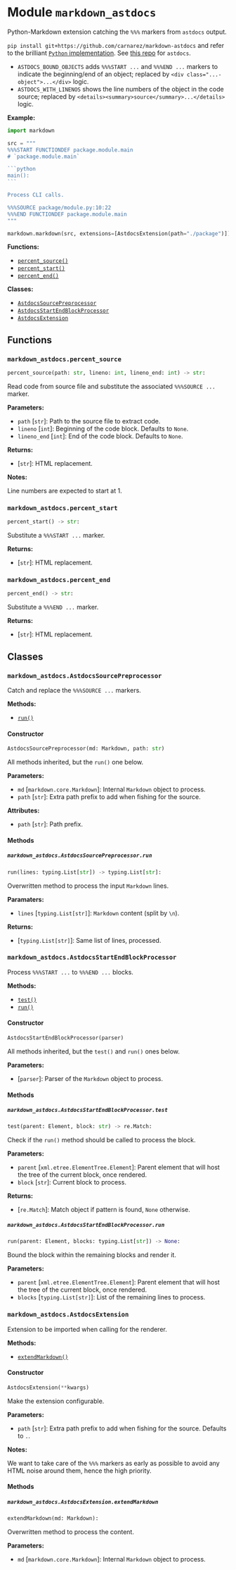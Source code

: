 # Module `markdown_astdocs`

Python-Markdown extension catching the `%%%` markers from `astdocs` output.

`pip install git+https://github.com/carnarez/markdown-astdocs` and refer to the
brilliant [`Python` implementation](https://github.com/Python-Markdown/markdown). See
[this repo](https://github.com/carnarez/astdocs) for `astdocs`.

- `ASTDOCS_BOUND_OBJECTS` adds `%%%START ...` and `%%%END ...` markers to indicate the
  beginning/end of an object; replaced by `<div class="...-object">...</div>` logic.
- `ASTDOCS_WITH_LINENOS` shows the line numbers of the object in the code source;
  replaced by `<details><summary>source</summary>...</details>` logic.

**Example:**

````python
import markdown

src = """
%%%START FUNCTIONDEF package.module.main
# `package.module.main`

```python
main():
```

Process CLI calls.

%%%SOURCE package/module.py:10:22
%%%END FUNCTIONDEF package.module.main
"""

markdown.markdown(src, extensions=[AstdocsExtension(path="./package")])
````

**Functions:**

- [`percent_source()`](#markdown_astdocspercent_source)
- [`percent_start()`](#markdown_astdocspercent_start)
- [`percent_end()`](#markdown_astdocspercent_end)

**Classes:**

- [`AstdocsSourcePreprocessor`](#markdown_astdocsastdocssourcepreprocessor)
- [`AstdocsStartEndBlockProcessor`](#markdown_astdocsastdocsstartendblockprocessor)
- [`AstdocsExtension`](#markdown_astdocsastdocsextension)

## Functions

### `markdown_astdocs.percent_source`

```python
percent_source(path: str, lineno: int, lineno_end: int) -> str:
```

Read code from source file and substitute the associated `%%%SOURCE ...` marker.

**Parameters:**

- `path` \[`str`\]: Path to the source file to extract code.
- `lineno` \[`int`\]: Beginning of the code block. Defaults to `None`.
- `lineno_end` \[`int`\]: End of the code block. Defaults to `None`.

**Returns:**

- \[`str`\]: HTML replacement.

**Notes:**

Line numbers are expected to start at 1.

### `markdown_astdocs.percent_start`

```python
percent_start() -> str:
```

Substitute a `%%%START ...` marker.

**Returns:**

- \[`str`\]: HTML replacement.

### `markdown_astdocs.percent_end`

```python
percent_end() -> str:
```

Substitute a `%%%END ...` marker.

**Returns:**

- \[`str`\]: HTML replacement.

## Classes

### `markdown_astdocs.AstdocsSourcePreprocessor`

Catch and replace the `%%%SOURCE ...` markers.

**Methods:**

- [`run()`](#markdown_astdocsastdocssourcepreprocessorrun)

#### Constructor

```python
AstdocsSourcePreprocessor(md: Markdown, path: str)
```

All methods inherited, but the `run()` one below.

**Parameters:**

- `md` \[`markdown.core.Markdown`\]: Internal `Markdown` object to process.
- `path` \[`str`\]: Extra path prefix to add when fishing for the source.

**Attributes:**

- `path` \[`str`\]: Path prefix.

#### Methods

##### `markdown_astdocs.AstdocsSourcePreprocessor.run`

```python
run(lines: typing.List[str]) -> typing.List[str]:
```

Overwritten method to process the input `Markdown` lines.

**Paramaters:**

- `lines` \[`typing.List[str]`\]: `Markdown` content (split by `\n`).

**Returns:**

- \[`typing.List[str]`\]: Same list of lines, processed.

### `markdown_astdocs.AstdocsStartEndBlockProcessor`

Process `%%%START ...` to `%%%END ...` blocks.

**Methods:**

- [`test()`](#markdown_astdocsastdocsstartendblockprocessortest)
- [`run()`](#markdown_astdocsastdocsstartendblockprocessorrun)

#### Constructor

```python
AstdocsStartEndBlockProcessor(parser)
```

All methods inherited, but the `test()` and `run()` ones below.

**Parameters:**

- \[`parser`\]: Parser of the `Markdown` object to process.

#### Methods

##### `markdown_astdocs.AstdocsStartEndBlockProcessor.test`

```python
test(parent: Element, block: str) -> re.Match:
```

Check if the `run()` method should be called to process the block.

**Parameters:**

- `parent` \[`xml.etree.ElementTree.Element`\]: Parent element that will host the tree
  of the current block, once rendered.
- `block` \[`str`\]: Current block to process.

**Returns:**

- \[`re.Match`\]: Match object if pattern is found, `None` otherwise.

##### `markdown_astdocs.AstdocsStartEndBlockProcessor.run`

```python
run(parent: Element, blocks: typing.List[str]) -> None:
```

Bound the block within the remaining blocks and render it.

**Parameters:**

- `parent` \[`xml.etree.ElementTree.Element`\]: Parent element that will host the tree
  of the current block, once rendered.
- `blocks` \[`typing.List[str]`\]: List of the remaining lines to process.

### `markdown_astdocs.AstdocsExtension`

Extension to be imported when calling for the renderer.

**Methods:**

- [`extendMarkdown()`](#markdown_astdocsastdocsextensionextendmarkdown)

#### Constructor

```python
AstdocsExtension(**kwargs)
```

Make the extension configurable.

**Parameters:**

- `path` \[`str`\]: Extra path prefix to add when fishing for the source. Defaults to
  `.`.

**Notes:**

We want to take care of the `%%%` markers as early as possible to avoid any HTML noise
around them, hence the high priority.

#### Methods

##### `markdown_astdocs.AstdocsExtension.extendMarkdown`

```python
extendMarkdown(md: Markdown):
```

Overwritten method to process the content.

**Parameters:**

- `md` \[`markdown.core.Markdown`\]: Internal `Markdown` object to process.
